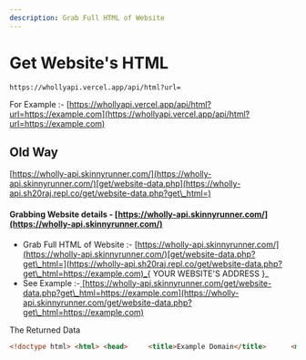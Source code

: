 ```yaml
---
description: Grab Full HTML of Website
---
```


# Get Website's HTML

```
https://whollyapi.vercel.app/api/html?url=
```

For Example :- [https://whollyapi.vercel.app/api/html?url=https://example.com](https://whollyapi.vercel.app/api/html?url=https://example.com)































## Old Way



[https://wholly-api.skinnyrunner.com/](https://wholly-api.skinnyrunner.com/)[get/website-data.php](https://wholly-api.sh20raj.repl.co/get/website-data.php?get\_html=)



#### Grabbing Website details - [https://wholly-api.skinnyrunner.com/](https://wholly-api.skinnyrunner.com/)

* Grab Full HTML of Website :- [https://wholly-api.skinnyrunner.com/](https://wholly-api.skinnyrunner.com/)[get/website-data.php?get\_html=](https://wholly-api.sh20raj.repl.co/get/website-data.php?get\_html=https://example.com)_{ YOUR WEBSITE'S ADDRESS }_
* See Example :-[ ](https://wholly-api.skinnyrunner.com/)[https://wholly-api.skinnyrunner.com/get/website-data.php?get\_html=https://example.com](https://wholly-api.skinnyrunner.com/get/website-data.php?get\_html=https://example.com)



The Returned Data

```html
<!doctype html> <html> <head>     <title>Example Domain</title>      <meta charset="utf-8" />     <meta http-equiv="Content-type" content="text/html; charset=utf-8" />     <meta name="viewport" content="width=device-width, initial-scale=1" />     <style type="text/css">     body {         background-color: #f0f0f2;         margin: 0;         padding: 0;         font-family: -apple-system, system-ui, BlinkMacSystemFont, "Segoe UI", "Open Sans", "Helvetica Neue", Helvetica, Arial, sans-serif;              }     div {         width: 600px;         margin: 5em auto;         padding: 2em;         background-color: #fdfdff;         border-radius: 0.5em;         box-shadow: 2px 3px 7px 2px rgba(0,0,0,0.02);     }     a:link, a:visited {         color: #38488f;         text-decoration: none;     }     @media (max-width: 700px) {         div {             margin: 0 auto;             width: auto;         }     }     </style>     </head>  <body> <div>     <h1>Example Domain</h1>     <p>This domain is for use in illustrative examples in documents. You may use this     domain in literature without prior coordination or asking for permission.</p>     <p><a href="https://www.iana.org/domains/example">More information...</a></p> </div> </body> </html>// Some code
```

